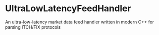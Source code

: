 # UltraLowLatencyFeedHandler
An ultra-low-latency market data feed handler written in modern C++ for parsing ITCH/FIX protocols
